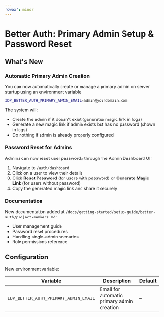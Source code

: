 ```yaml
---
'owox': minor
---
```


# Better Auth: Primary Admin Setup & Password Reset

## What's New

### Automatic Primary Admin Creation

You can now automatically create or manage a primary admin on server startup using an environment variable:

```bash
IDP_BETTER_AUTH_PRIMARY_ADMIN_EMAIL=admin@yourdomain.com
```

The system will:

- Create the admin if it doesn't exist (generates magic link in logs)
- Generate a new magic link if admin exists but has no password (shown in logs)
- Do nothing if admin is already properly configured

### Password Reset for Admins

Admins can now reset user passwords through the Admin Dashboard UI:

1. Navigate to `/auth/dashboard`
2. Click on a user to view their details
3. Click **Reset Password** (for users with password) or **Generate Magic Link** (for users without password)
4. Copy the generated magic link and share it securely

### Documentation

New documentation added at `/docs/getting-started/setup-guide/better-auth/project-members.md`:

- User management guide
- Password reset procedures
- Handling single-admin scenarios
- Role permissions reference

## Configuration

New environment variable:

| Variable | Description | Default |
|----------|-------------|---------|
| `IDP_BETTER_AUTH_PRIMARY_ADMIN_EMAIL` | Email for automatic primary admin creation | – |

